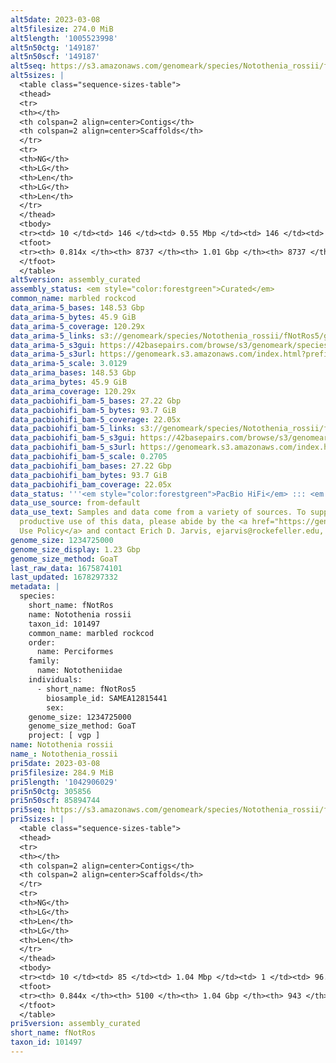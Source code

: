 ```yaml
---
alt5date: 2023-03-08
alt5filesize: 274.0 MiB
alt5length: '1005523998'
alt5n50ctg: '149187'
alt5n50scf: '149187'
alt5seq: https://s3.amazonaws.com/genomeark/species/Notothenia_rossii/fNotRos5/assembly_curated/fNotRos5.alt.cur.20230308.fasta.gz
alt5sizes: |
  <table class="sequence-sizes-table">
  <thead>
  <tr>
  <th></th>
  <th colspan=2 align=center>Contigs</th>
  <th colspan=2 align=center>Scaffolds</th>
  </tr>
  <tr>
  <th>NG</th>
  <th>LG</th>
  <th>Len</th>
  <th>LG</th>
  <th>Len</th>
  </tr>
  </thead>
  <tbody>
  <tr><td> 10 </td><td> 146 </td><td> 0.55 Mbp </td><td> 146 </td><td> 0.55 Mbp </td></tr><tr><td> 20 </td><td> 427 </td><td> 365.16 Kbp </td><td> 427 </td><td> 365.16 Kbp </td></tr><tr><td> 30 </td><td> 817 </td><td> 275.38 Kbp </td><td> 817 </td><td> 275.38 Kbp </td></tr><tr><td> 40 </td><td> 1341 </td><td> 203.00 Kbp </td><td> 1341 </td><td> 203.00 Kbp </td></tr><tr style="background-color:#cccccc;"><td> 50 </td><td> 2049 </td><td> 149.19 Kbp </td><td> 2049 </td><td> 149.19 Kbp </td></tr><tr><td> 60 </td><td> 3038 </td><td> 103.61 Kbp </td><td> 3038 </td><td> 103.61 Kbp </td></tr><tr><td> 70 </td><td> 4580 </td><td> 61.33 Kbp </td><td> 4580 </td><td> 61.33 Kbp </td></tr><tr><td> 80 </td><td> 7743 </td><td> 22.77 Kbp </td><td> 7743 </td><td> 22.77 Kbp </td></tr><tr><td> 90 </td><td> 0 </td><td>  </td><td> 0 </td><td>  </td></tr><tr><td> 100 </td><td> 0 </td><td>  </td><td> 0 </td><td>  </td></tr></tbody>
  <tfoot>
  <tr><th> 0.814x </th><th> 8737 </th><th> 1.01 Gbp </th><th> 8737 </th><th> 1.01 Gbp </th></tr>
  </tfoot>
  </table>
alt5version: assembly_curated
assembly_status: <em style="color:forestgreen">Curated</em>
common_name: marbled rockcod
data_arima-5_bases: 148.53 Gbp
data_arima-5_bytes: 45.9 GiB
data_arima-5_coverage: 120.29x
data_arima-5_links: s3://genomeark/species/Notothenia_rossii/fNotRos5/genomic_data/arima/<br>
data_arima-5_s3gui: https://42basepairs.com/browse/s3/genomeark/species/Notothenia_rossii/fNotRos5/genomic_data/arima/
data_arima-5_s3url: https://genomeark.s3.amazonaws.com/index.html?prefix=species/Notothenia_rossii/fNotRos5/genomic_data/arima/
data_arima-5_scale: 3.0129
data_arima_bases: 148.53 Gbp
data_arima_bytes: 45.9 GiB
data_arima_coverage: 120.29x
data_pacbiohifi_bam-5_bases: 27.22 Gbp
data_pacbiohifi_bam-5_bytes: 93.7 GiB
data_pacbiohifi_bam-5_coverage: 22.05x
data_pacbiohifi_bam-5_links: s3://genomeark/species/Notothenia_rossii/fNotRos5/genomic_data/pacbio_hifi/<br>
data_pacbiohifi_bam-5_s3gui: https://42basepairs.com/browse/s3/genomeark/species/Notothenia_rossii/fNotRos5/genomic_data/pacbio_hifi/
data_pacbiohifi_bam-5_s3url: https://genomeark.s3.amazonaws.com/index.html?prefix=species/Notothenia_rossii/fNotRos5/genomic_data/pacbio_hifi/
data_pacbiohifi_bam-5_scale: 0.2705
data_pacbiohifi_bam_bases: 27.22 Gbp
data_pacbiohifi_bam_bytes: 93.7 GiB
data_pacbiohifi_bam_coverage: 22.05x
data_status: '''<em style="color:forestgreen">PacBio HiFi</em> ::: <em style="color:forestgreen">Arima</em>'''
data_use_source: from-default
data_use_text: Samples and data come from a variety of sources. To support fair and
  productive use of this data, please abide by the <a href="https://genome10k.soe.ucsc.edu/data-use-policies/">Data
  Use Policy</a> and contact Erich D. Jarvis, ejarvis@rockefeller.edu, with any questions.
genome_size: 1234725000
genome_size_display: 1.23 Gbp
genome_size_method: GoaT
last_raw_data: 1675874101
last_updated: 1678297332
metadata: |
  species:
    short_name: fNotRos
    name: Notothenia rossii
    taxon_id: 101497
    common_name: marbled rockcod
    order:
      name: Perciformes
    family:
      name: Nototheniidae
    individuals:
      - short_name: fNotRos5
        biosample_id: SAMEA12815441
        sex:
    genome_size: 1234725000
    genome_size_method: GoaT
    project: [ vgp ]
name: Notothenia rossii
name_: Notothenia_rossii
pri5date: 2023-03-08
pri5filesize: 284.9 MiB
pri5length: '1042906029'
pri5n50ctg: 305856
pri5n50scf: 85894744
pri5seq: https://s3.amazonaws.com/genomeark/species/Notothenia_rossii/fNotRos5/assembly_curated/fNotRos5.pri.cur.20230308.fasta.gz
pri5sizes: |
  <table class="sequence-sizes-table">
  <thead>
  <tr>
  <th></th>
  <th colspan=2 align=center>Contigs</th>
  <th colspan=2 align=center>Scaffolds</th>
  </tr>
  <tr>
  <th>NG</th>
  <th>LG</th>
  <th>Len</th>
  <th>LG</th>
  <th>Len</th>
  </tr>
  </thead>
  <tbody>
  <tr><td> 10 </td><td> 85 </td><td> 1.04 Mbp </td><td> 1 </td><td> 96.85 Mbp </td></tr><tr><td> 20 </td><td> 232 </td><td> 0.70 Mbp </td><td> 2 </td><td> 96.53 Mbp </td></tr><tr><td> 30 </td><td> 435 </td><td> 0.54 Mbp </td><td> 3 </td><td> 96.43 Mbp </td></tr><tr><td> 40 </td><td> 700 </td><td> 406.00 Kbp </td><td> 5 </td><td> 89.68 Mbp </td></tr><tr style="background-color:#cccccc;"><td> 50 </td><td> 1050 </td><td style="background-color:#ff8888;"> 305.86 Kbp </td><td> 6 </td><td style="background-color:#88ff88;"> 85.89 Mbp </td></tr><tr><td> 60 </td><td> 1520 </td><td> 222.29 Kbp </td><td> 8 </td><td> 82.49 Mbp </td></tr><tr><td> 70 </td><td> 2206 </td><td> 145.33 Kbp </td><td> 9 </td><td> 65.36 Mbp </td></tr><tr><td> 80 </td><td> 3418 </td><td> 66.19 Kbp </td><td> 18 </td><td> 1.60 Mbp </td></tr><tr><td> 90 </td><td> 0 </td><td>  </td><td> 0 </td><td>  </td></tr><tr><td> 100 </td><td> 0 </td><td>  </td><td> 0 </td><td>  </td></tr></tbody>
  <tfoot>
  <tr><th> 0.844x </th><th> 5100 </th><th> 1.04 Gbp </th><th> 943 </th><th> 1.04 Gbp </th></tr>
  </tfoot>
  </table>
pri5version: assembly_curated
short_name: fNotRos
taxon_id: 101497
---
```

